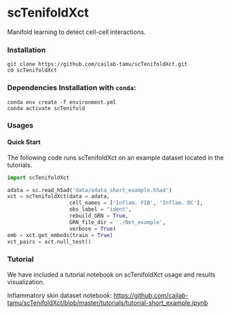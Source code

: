 # scTenifoldXct
Manifold learning to detect cell-cell interactions.

### Installation
```shell
git clone https://github.com/cailab-tamu/scTenifoldXct.git
cd scTenifoldXct
```

### Dependencies Installation with `conda`:
```shell
conda env create -f environment.yml
conda activate scTenifold
```

### Usages

#### Quick Start
The following code runs scTenifoldXct on an example dataset located in the tutorials.
```python
import scTenifoldXct

adata = sc.read_h5ad('data/adata_short_example.h5ad')
xct = scTenifoldXct(data = adata, 
                    cell_names = ['Inflam. FIB', 'Inflam. DC'],
                    obs_label = "ident",
                    rebuild_GRN = True, 
                    GRN_file_dir = './Net_example',  
                    verbose = True)
emb = xct.get_embeds(train = True)
xct_pairs = xct.null_test()
```

### Tutorial
We have included a tutorial notebook on scTenifoldXct usage and results visualization.

Inflammatory skin dataset notebook: https://github.com/cailab-tamu/scTenifoldXct/blob/master/tutorials/tutorial-short_example.ipynb
